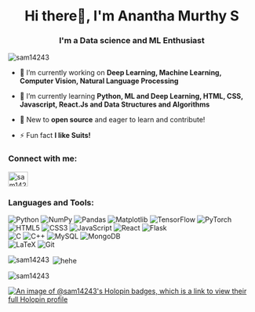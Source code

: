 
<h1 align="center">Hi there👋, I'm Anantha Murthy S</h1>
<h3 align="center">I'm a Data science and ML Enthusiast</h3>

<p align="left"> <img src="https://komarev.com/ghpvc/?username=sam14243&label=Profile%20views&color=0e75b6&style=flat" alt="sam14243" /> </p>

- 🔭 I’m currently working on **Deep Learning, Machine Learning, Computer Vision, Natural Language Processing**

- 🌱 I’m currently learning **Python, ML and Deep Learning, HTML, CSS, Javascript, React.Js and Data Structures and Algorithms**

- 💬 New to **open source** and eager to learn and contribute! 

- ⚡ Fun fact **I like Suits!**

<h3 align="left">Connect with me:</h3>
<p align="left">
<a href="https://linkedin.com/in/anantha-murthy-s/" target="blank"><img align="center" src="https://raw.githubusercontent.com/rahuldkjain/github-profile-readme-generator/master/src/images/icons/Social/linked-in-alt.svg" alt="sam14243" height="30" width="40" /></a>
</p>

<h3 align="left">Languages and Tools:</h3>

  ![Python](https://img.shields.io/badge/python-3670A0?style=for-the-badge&logo=python&logoColor=ffdd54) ![NumPy](https://img.shields.io/badge/numpy-%23013243.svg?style=for-the-badge&logo=numpy&logoColor=white) ![Pandas](https://img.shields.io/badge/pandas-%23150458.svg?style=for-the-badge&logo=pandas&logoColor=white) ![Matplotlib](https://img.shields.io/badge/Matplotlib-%23ffffff.svg?style=for-the-badge&logo=Matplotlib&logoColor=black) ![TensorFlow](https://img.shields.io/badge/TensorFlow-%23FF6F00.svg?style=for-the-badge&logo=TensorFlow&logoColor=white) ![PyTorch](https://img.shields.io/badge/PyTorch-%23EE4C2C.svg?style=for-the-badge&logo=PyTorch&logoColor=white) <br/>
  ![HTML5](https://img.shields.io/badge/html5-%23E34F26.svg?style=for-the-badge&logo=html5&logoColor=white) ![CSS3](https://img.shields.io/badge/css3-%231572B6.svg?style=for-the-badge&logo=css3&logoColor=white) ![JavaScript](https://img.shields.io/badge/javascript-%23323330.svg?style=for-the-badge&logo=javascript&logoColor=%23F7DF1E) ![React](https://img.shields.io/badge/react-%2320232a.svg?style=for-the-badge&logo=react&logoColor=%2361DAFB) ![Flask](https://img.shields.io/badge/flask-%23000.svg?style=for-the-badge&logo=flask&logoColor=white) <br/>
  ![C](https://img.shields.io/badge/c-%2300599C.svg?style=for-the-badge&logo=c&logoColor=white) ![C++](https://img.shields.io/badge/c++-%2300599C.svg?style=for-the-badge&logo=c%2B%2B&logoColor=white) ![MySQL](https://img.shields.io/badge/mysql-4479A1.svg?style=for-the-badge&logo=mysql&logoColor=white) ![MongoDB](https://img.shields.io/badge/MongoDB-%234ea94b.svg?style=for-the-badge&logo=mongodb&logoColor=white) <br/>
  ![LaTeX](https://img.shields.io/badge/latex-%23008080.svg?style=for-the-badge&logo=latex&logoColor=white) ![Git](https://img.shields.io/badge/git-%23F05033.svg?style=for-the-badge&logo=git&logoColor=white) <br/> 

   
<p><img align="left" src="https://github-readme-stats.vercel.app/api/top-langs?username=sam14243&show_icons=true&locale=en&layout=compact" alt="sam14243" /></p>

<p>&nbsp;<img align="center" src="https://github-readme-stats.vercel.app/api?username=sam14243&show_icons=true&locale=en" alt="hehe" /></p>

<p><img align="center" src="https://github-readme-streak-stats.herokuapp.com/?user=sam14243&" alt="sam14243" /></p>

[![An image of @sam14243's Holopin badges, which is a link to view their full Holopin profile](https://holopin.me/sam14243)](https://holopin.io/@sam14243)

